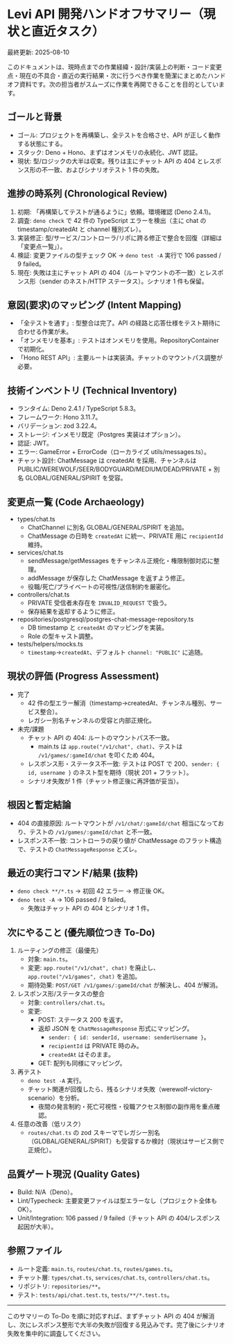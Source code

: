 # Levi API 開発ハンドオフサマリー（現状と直近タスク）

最終更新: 2025-08-10

このドキュメントは、現時点までの作業経緯・設計/実装上の判断・コード変更点・現在の不具合・直近の実行結果・次に行うべき作業を簡潔にまとめたハンドオフ資料です。次の担当者がスムーズに作業を再開できることを目的としています。

## ゴールと背景
- ゴール: プロジェクトを再構築し、全テストを合格させ、API が正しく動作する状態にする。
- スタック: Deno + Hono、まずはオンメモリの永続化、JWT 認証。
- 現状: 型/ロジックの大半は収束。残りは主にチャット API の 404 とレスポンス形の不一致、およびシナリオテスト 1 件の失敗。

## 進捗の時系列 (Chronological Review)
1. 初期: 「再構築してテストが通るように」依頼。環境確認 (Deno 2.4.1)。
2. 調査: `deno check` で 42 件の TypeScript エラーを検出（主に chat の timestamp/createdAt と channel 種別ズレ）。
3. 実装修正: 型/サービス/コントローラ/リポに跨る修正で整合を回復（詳細は「変更点一覧」）。
4. 検証: 変更ファイルの型チェック OK → `deno test -A` 実行で 106 passed / 9 failed。
5. 現在: 失敗は主にチャット API の 404（ルートマウントの不一致）とレスポンス形（sender のネスト/HTTP ステータス）。シナリオ 1 件も保留。

## 意図(要求)のマッピング (Intent Mapping)
- 「全テストを通す」: 型整合は完了。API の経路と応答仕様をテスト期待に合わせる作業が未。
- 「オンメモリを基本」: テストはオンメモリを使用。RepositoryContainer で初期化。
- 「Hono REST API」: 主要ルートは実装済。チャットのマウントパス調整が必要。

## 技術インベントリ (Technical Inventory)
- ランタイム: Deno 2.4.1 / TypeScript 5.8.3。
- フレームワーク: Hono 3.11.7。
- バリデーション: zod 3.22.4。
- ストレージ: インメモリ既定（Postgres 実装はオプション）。
- 認証: JWT。
- エラー: GameError + ErrorCode（ローカライズ utils/messages.ts）。
- チャット設計: ChatMessage は createdAt を採用、チャンネルは PUBLIC/WEREWOLF/SEER/BODYGUARD/MEDIUM/DEAD/PRIVATE + 別名 GLOBAL/GENERAL/SPIRIT を受容。

## 変更点一覧 (Code Archaeology)
- types/chat.ts
  - ChatChannel に別名 GLOBAL/GENERAL/SPIRIT を追加。
  - ChatMessage の日時を `createdAt` に統一、PRIVATE 用に `recipientId` 維持。
- services/chat.ts
  - sendMessage/getMessages をチャンネル正規化・権限制御対応に整理。
  - addMessage が保存した ChatMessage を返すよう修正。
  - 役職/死亡/プライベートの可視性/送信制約を厳密化。
- controllers/chat.ts
  - PRIVATE 受信者未存在を `INVALID_REQUEST` で扱う。
  - 保存結果を返却するように修正。
- repositories/postgresql/postgres-chat-message-repository.ts
  - DB timestamp と `createdAt` のマッピングを実装。
  - Role の型キャスト調整。
- tests/helpers/mocks.ts
  - `timestamp`→`createdAt`、デフォルト `channel: "PUBLIC"` に追随。

## 現状の評価 (Progress Assessment)
- 完了
  - 42 件の型エラー解消（timestamp→createdAt、チャンネル種別、サービス整合）。
  - レガシー別名チャンネルの受容と内部正規化。
- 未完/課題
  - チャット API の 404: ルートのマウントパス不一致。
    - main.ts は `app.route("/v1/chat", chat)`、テストは `/v1/games/:gameId/chat` を叩くため 404。
  - レスポンス形・ステータス不一致: テストは POST で 200、`sender: { id, username }` のネスト型を期待（現状 201 + フラット）。
  - シナリオ失敗が 1 件（チャット修正後に再評価が妥当）。

## 根因と暫定結論
- 404 の直接原因: ルートマウントが `/v1/chat/:gameId/chat` 相当になっており、テストの `/v1/games/:gameId/chat` と不一致。
- レスポンス不一致: コントローラの戻り値が ChatMessage のフラット構造で、テストの `ChatMessageResponse` とズレ。

## 最近の実行コマンド/結果 (抜粋)
- `deno check **/*.ts` → 初回 42 エラー → 修正後 OK。
- `deno test -A` → 106 passed / 9 failed。
  - 失敗はチャット API の 404 とシナリオ 1 件。

## 次にやること (優先順位つき To-Do)
1. ルーティングの修正（最優先）
   - 対象: `main.ts`。
   - 変更: `app.route("/v1/chat", chat)` を廃止し、`app.route("/v1/games", chat)` を追加。
   - 期待効果: `POST/GET /v1/games/:gameId/chat` が解決し、404 が解消。
2. レスポンス形/ステータスの整合
   - 対象: `controllers/chat.ts`。
   - 変更:
     - POST: ステータス 200 を返す。
     - 返却 JSON を `ChatMessageResponse` 形式にマッピング。
       - `sender: { id: senderId, username: senderUsername }`。
       - `recipientId` は PRIVATE 時のみ。
       - `createdAt` はそのまま。
     - GET: 配列も同様にマッピング。
3. 再テスト
   - `deno test -A` 実行。
   - チャット関連が回復したら、残るシナリオ失敗（werewolf-victory-scenario）を分析。
     - 夜間の発言制約・死亡可視性・役職アクセス制御の副作用を重点確認。
4. 任意の改善（低リスク）
   - `routes/chat.ts` の zod スキーマでレガシー別名（GLOBAL/GENERAL/SPIRIT）も受容するか検討（現状はサービス側で正規化）。

## 品質ゲート現況 (Quality Gates)
- Build: N/A（Deno）。
- Lint/Typecheck: 主要変更ファイルは型エラーなし（プロジェクト全体も OK）。
- Unit/Integration: 106 passed / 9 failed（チャット API の 404/レスポンス起因が大半）。

## 参照ファイル
- ルート定義: `main.ts`, `routes/chat.ts`, `routes/games.ts`。
- チャット層: `types/chat.ts`, `services/chat.ts`, `controllers/chat.ts`。
- リポジトリ: `repositories/**`。
- テスト: `tests/api/chat.test.ts`, `tests/**/*.test.ts`。

---
このサマリーの To-Do を順に対応すれば、まずチャット API の 404 が解消し、次にレスポンス整形で大半の失敗が回復する見込みです。完了後にシナリオ失敗を集中的に調査してください。
